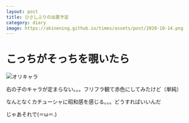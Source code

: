```yaml
---
layout: post
title: ひさしぶりの出展予定
category: diary
image: https://akinening.github.io/times/assets/post/2020-10-14.png
---
```


# こっちがそっちを覗いたら

<img src="https://akinening.github.io/times/assets/post/2020-10-14.png" alt="オリキャラ">

右の子のキャラが定まらない。。。フリフラ観て赤色にしてみたけど（単純）

なんとなくカチューシャに昭和感を感じる。。。どうすればいいんだ

じゃあそれで(＝ω＝.)